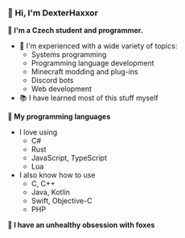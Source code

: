 ### 👋 Hi, I'm DexterHaxxor

**🦊 I'm a Czech student and programmer.**
- 🎨 I'm experienced with a wide variety of topics:
  - Systems programming
  - Programming language development
  - Minecraft modding and plug-ins
  - Discord bots
  - Web development
- 📚 I have learned most of this stuff myself

**📖 My programming languages**
- I love using
  - C#
  - Rust
  - JavaScript, TypeScript
  - Lua
- I also know how to use
  - C, C++
  - Java, Kotlin
  - Swift, Objective-C
  - PHP

**🦊 I have an unhealthy obsession with foxes**
